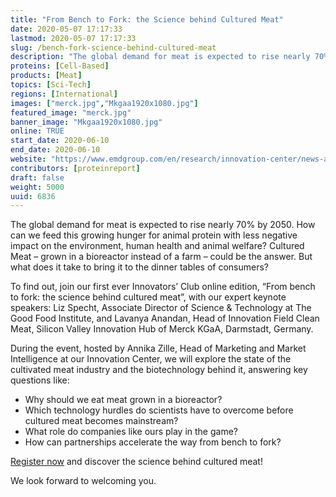 ```yaml
---
title: "From Bench to Fork: the Science behind Cultured Meat"
date: 2020-05-07 17:17:33
lastmod: 2020-05-07 17:17:33
slug: /bench-fork-science-behind-cultured-meat
description: "The global demand for meat is expected to rise nearly 70% by 2050. How can we feed this growing hunger for animal protein with less negative impact on the environment, human health and animal welfare? Cultured Meat – grown in a bioreactor instead of a farm – could be the answer. But what does it take to bring it to the dinner tables of consumers?"
proteins: [Cell-Based]
products: [Meat]
topics: [Sci-Tech]
regions: [International]
images: ["merck.jpg","Mkgaa1920x1080.jpg"]
featured_image: "merck.jpg"
banner_image: "Mkgaa1920x1080.jpg"
online: TRUE
start_date: 2020-06-10
end_date: 2020-06-10
website: "https://www.emdgroup.com/en/research/innovation-center/news-and-events/all-events/from-bench-to-fork-the-science-behind-cultured-meat.html"
contributors: [proteinreport]
draft: false
weight: 5000
uuid: 6836
---
```

<p>The global demand for meat is expected to rise nearly 70% by 2050. How can we feed this growing hunger for animal protein with less negative impact on the environment, human health and animal welfare? Cultured Meat – grown in a bioreactor instead of a farm – could be the answer. But what does it take to bring it to the dinner tables of consumers?</p>
<p>To find out, join our first ever Innovators’ Club online edition, “From bench to fork: the science behind cultured meat”, with our expert keynote speakers: Liz Specht, Associate Director of Science & Technology at The Good Food Institute, and Lavanya Anandan, Head of Innovation Field Clean Meat, Silicon Valley Innovation Hub of Merck KGaA, Darmstadt, Germany.</p>
<p>During the event, hosted by Annika Zille, Head of Marketing and Market Intelligence at our Innovation Center, we will explore the state of the cultivated meat industry and the biotechnology behind it, answering key questions like:</p>
<ul>
<li>Why should we eat meat grown in a bioreactor?</li>
<li>Which technology hurdles do scientists have to overcome before cultured meat becomes mainstream?</li>
<li>What role do companies like ours play in the game?</li>
<li>How can partnerships accelerate the way from bench to fork?</li>
</ul>
<p><a href="https://primetime.bluejeans.com/a2m/register/rgscjszr">Register now</a> and discover the science behind cultured meat!</p>
<p>We look forward to welcoming you.</p>
